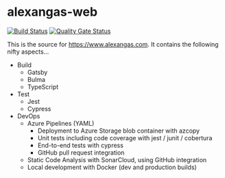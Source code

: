 # alexangas-web

[![Build Status](https://dev.azure.com/alexangas/blog/_apis/build/status/alexangas.alexangas-web-ci?branchName=master)](https://dev.azure.com/alexangas/blog/_build/latest?definitionId=7&branchName=master)
[![Quality Gate Status](https://sonarcloud.io/api/project_badges/measure?project=alexangas_alexangas-web&metric=alert_status)](https://sonarcloud.io/dashboard?id=alexangas_alexangas-web)

This is the source for https://www.alexangas.com. It contains the following nifty aspects...

- Build
  - Gatsby
  - Bulma
  - TypeScript
- Test
  - Jest
  - Cypress
- DevOps
  - Azure Pipelines (YAML)
    - Deployment to Azure Storage blob container with azcopy
    - Unit tests including code coverage with jest / junit / cobertura
    - End-to-end tests with cypress
    - GitHub pull request integration
  - Static Code Analysis with SonarCloud, using GitHub integration
  - Local development with Docker (dev and production builds)
